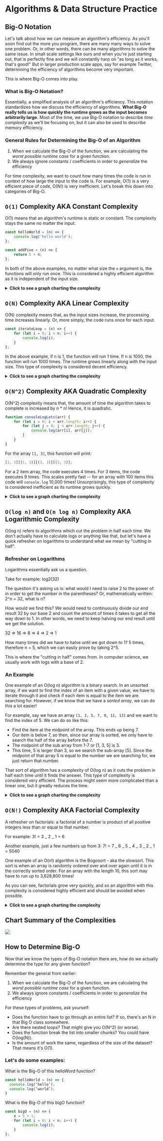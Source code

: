 # Algorithms & Data Structure Practice

## Big-O Notation

Let's talk about how we can measure an algorithm's efficiency. As you'll soon find out the more you program, there are many many ways to solve one problem. Or, in other words, there can be many algorithms to solve the same issue. In small scale settings like ours and when you're just starting out, that is perfectly fine and we will constantly harp on "as long as it works, that's good!" But in larger production scale apps, say for example Twitter, determining the efficiency of algorithms become very important.

This is where Big-O comes into play.

### What is Big-O Notation?

Essentially, a simplified analysis of an algorithm's efficiency. This notation standardizes how we discuss the efficiency of algorithms. **What Big-O really tells us is how quickly the runtime grows as the input becomes arbitrarily large.** Most of the time, we use Big-O notation to describe _time complexity_ as we'll be focusing on, but it can also be used to describe memory efficiency.

### General Rules for Determining the Big-O of an Algorithm

1. When we calculate the Big-O of the function, we are calculating the _worst possible runtime case_ for a given function.
1. We always ignore constants / coefficients in order to _generalize_ the efficiency

For time complexity, we want to count how many times the code is run in context of how large the input to the code is. For example, O(1) is a very efficient piece of code, O(N!) is very inefficient. Let's break this down into categories of Big-O.

## `O(1)` Complexity AKA Constant Complexity

O(1) means that an algorithm's runtime is static or constant. The complexity stays the same no matter the input.

```js
const helloWorld = (n) => {
	console.log('hello world');
};

const addFive = (n) => {
	return 5 + n;
};
```

In both of the above examples, no matter what size the `n` argument is, the functions will only run once. This is considered a highly efficient algorithm as it is independent of the input size.

<details><summary><strong>Click to see a graph charting the complexity</strong></summary><p>
	
![](https://ga-instruction.s3.amazonaws.com/assets/tech/computer-science/big-o/english/8-Input-Size-Run-Time-Graph.png)

</p></details>

## `O(N)` Complexity AKA Linear Complexity

O(N) complexity means that, as the input sizes increase, the processing time increases linearly. Or, more simply, the code runs once for each input.

```js
const iterateLoop = (n) => {
	for (let i = 0; i < n; i++) {
		console.log(i);
	}
};
```

In the above example, if n is 1, the function will run 1 time. If n is 1000, the function will run 1000 times. The runtime grows linearly along with the input size. This type of complexity is considered decent efficiency.

<details><summary><strong>Click to see a graph charting the complexity</strong></summary><p>
	
![](https://ga-instruction.s3.amazonaws.com/assets/tech/computer-science/big-o/english/6-Input-Size-Run-Time-Graph.png)

</p></details>

## `O(N^2)` Complexity AKA Quadratic Complexity

O(N^2) complexity means that, the amount of time the algorithm takes to complete is increased by n \* n! Hence, it is quadratic.

```js
function consoleLogLots(arr) {
	for (let i = 0; i < arr.length; i++) {
		for (let j = 0; j < arr.length; j++) {
			console.log(arr[i], arr[j]);
		}
	}
}
```

For the array `[1, 3]`, this function will print:

```js
[1, 1][(1, 3)][(3, 1)][(3, 3)];
```

For a 2 item array, the code executes 4 times. For 3 items, the code executes 9 times. This scales pretty fast -- for an array with 100 items this code will `console.log` 10,000 times! Unsurprisingly, this type of complexity is considered inefficient as its runtime grows quickly.

<details><summary><strong>Click to see a graph charting the complexity</strong></summary><p>
	
![](https://ga-instruction.s3.amazonaws.com/assets/tech/computer-science/big-o/english/10-Input-Size-Run-Time-Graph.png)

</p></details>

## `O(log n)` and `O(n log n)` Complexity AKA Logarithmic Complexity

O(log n) refers to algorithms which cut the problem in half each time. We don't actually have to calculate logs or anything like that, but let's have a quick refresher on logarithms to understand what we mean by "cutting in half".

### Refresher on Logarithms

Logarithms essentially ask us a question.

Take for example: log2(32)

The question it's asking us is: what would I need to raise 2 to the power of in order to get the number in the parentheses? Or, mathematically written: 2^n = 32, what is n?

How would we find this? We would need to continuously divide our end result 32 by our base 2 and count the amount of times it takes to get all the way down to 1. In other words, we need to keep halving our end result until we get the solution.

32 => 16 => 8 => 4 => 2 => 1

How many times did we have to halve until we got down to 1? 5 times, therefore n = 5, which we can easily prove by taking 2^5.

This is where the "cutting in half" comes from. In computer science, we usually work with logs with a base of 2.

### An Example

One example of an O(log n) algorithm is a binary search. In an unsorted array, if we want to find the index of an item with a given value, we have to iterate through it and check if each item is equal to the item we are searching for. However, if we know that we have a _sorted array_, we can do this a lot easier!

For example, say we have an array `[1, 3, 5, 7, 9, 11, 13]` and we want to find the index of 5. We can do so like this:

- Find the item at the midpoint of the array. This ends up being 7.
- Our item is below 7, so then, since our array is sorted, we only have to search the half of the array before the 7.
- The midpoint of the sub array from 1-7 or [1, 3, 5] is 3.
- This time, 5 is larger than 3, so we search the sub-array [5]. Since the midpoint of that array 5 is equal to the number we are searching for, we just return that number.

That sort of algorithm has a complexity of O(log n) as it cuts the problem in half each time until it finds the answer. This type of complexity is considered very efficient. The process might seem more complicated than a linear one, but it greatly reduces the time.

<details><summary><strong>Click to see a graph charting the complexity</strong></summary><p>
	
![](https://ga-instruction.s3.amazonaws.com/assets/tech/computer-science/big-o/english/9-Input-Size-Run-Time-Graph.png)

</p></details>

## `O(N!)` Complexity AKA Factorial Complexity

A refresher on factorials: a factorial of a number is product of all positive integers less than or equal to that number.

For example: 3! = 3 _ 2 _ 1 = 6

Another example, just a few numbers up from 3: 7! = 7 _ 6 _ 5 _ 4 _ 3 _ 2 _ 1 = 5040

One example of an O(n!) algorithm is the Bogosort - aka the slowsort. This sort is when an array is randomly ordered over and over again until it is in the correctly sorted order. For an array with the length 10, this sort may have to run up to 3,628,800 times!

As you can see, factorials grow very quickly, and so an algorithm with this complexity is considered highly efficient and should be avoided when possible.

<details><summary><strong>Click to see a graph charting the complexity</strong></summary><p>
	
![](https://ga-instruction.s3.amazonaws.com/assets/tech/computer-science/big-o/english/7-Input-Size-Run-Time-Graph.png)

</p></details>

## Chart Summary of the Complexities

![](https://i.stack.imgur.com/jIGhf.png)

## How to Determine Big-O

Now that we know the types of Big-O notation there are, how do we actually determine the type for any given function?

Remember the general from earlier:

1. When we calculate the Big-O of the function, we are calculating the _worst possible runtime case_ for a given function.
1. We always ignore constants / coefficients in order to _generalize_ the efficiency

For these types of problems, ask yourself:

- Does the function have to go through an entire list? If so, there's an N in that Big O class somewhere.
- Are there nested loops? That might give you O(N^2) (or worse).
- Does the function break the list into smaller chunks? You could have O(log(N)).
- Is the amount of work the same, regardless of the size of the dataset? That means it's O(1).

### Let's do some examples:

What is the Big-O of this helloWord function?

```js
const helloWorld = (n) => {
  console.log(‘hello’);
  console.log(‘world’);
}
```

What is the Big-O of this bigO function?

```js
const bigO = (n) => {
	x = 5 + 1;
	for (let i = 0; i < n; i++) {
		console.log(i);
	}
};
```
